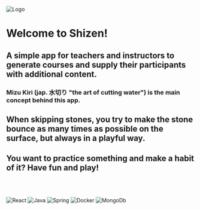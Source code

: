 ![Logo](frontend/images/mizu-kiri-final1.png)

# Welcome to Shizen!


## A simple app for teachers and instructors to generate courses and supply their participants with additional content.

### Mizu Kiri (jap. 水切り "the art of cutting water") is the main concept behind this app. 
## When skipping stones, you try to make the stone bounce as many times as possible on the surface, but always in a playful way.
## You want to practice something and make a habit of it? Have fun and play! 




<br/>
<br/>
<p>
<img alt="React" src="https://img.shields.io/badge/-React-blue?logo=react&style=flat"/>  
<img alt="Java" src="https://img.shields.io/badge/-Java-brown?logo=java&style=flat"/> 
<img alt="Spring" src="https://img.shields.io/badge/-Spring-lightgrey?logo=spring&style=flat"/>  
<img alt="Docker" src="https://img.shields.io/badge/-Docker-grey?logo=docker&style=flat"/>  
<img alt="MongoDb" src="https://img.shields.io/badge/-MongoDb-green?logo=mongodb&style=flat"/>
</p>
